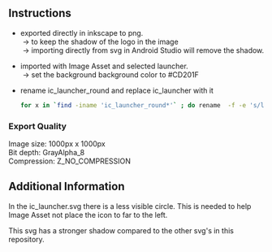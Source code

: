 ## Instructions
- exported directly in inkscape to png.\
  &rarr; to keep the shadow of the logo in the image\
  &rarr; importing directly from svg in Android Studio will remove the shadow.

- imported with Image Asset and selected launcher.\
  &rarr; set the background background color to #CD201F

- rename ic\_launcher\_round and replace ic\_launcher with it
  ```bash
  for x in `find -iname 'ic_launcher_round*'` ; do rename  -f -e 's/launcher_round/launcher/' $x  ; done
  ```

### Export Quality
Image size: 1000px x 1000px\
Bit depth: GrayAlpha\_8\
Compression: Z\_NO\_COMPRESSION

## Additional Information
In the ic\_launcher.svg there is a less visible circle. This is
needed to help Image Asset not place the icon to far to the left.

This svg has a stronger shadow compared to the other svg's in
this repository.
